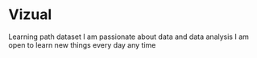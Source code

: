 # Vizual
Learning path dataset
I am passionate about data and data analysis
I am open to learn new things every day any time
